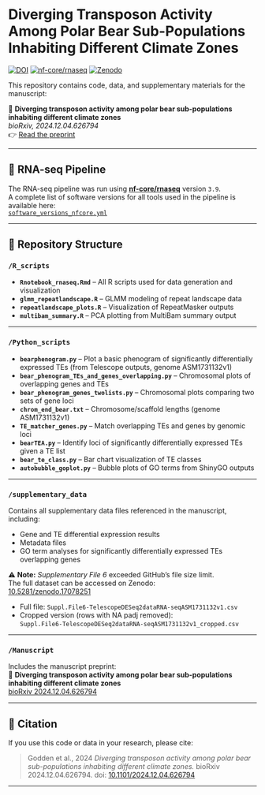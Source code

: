 # Diverging Transposon Activity Among Polar Bear Sub-Populations Inhabiting Different Climate Zones

[![DOI](https://img.shields.io/badge/DOI-10.1101/2024.12.04.626794-blue)](https://doi.org/10.1101/2024.12.04.626794)
[![nf-core/rnaseq](https://img.shields.io/badge/nf--core-rnaseq%203.9-brightgreen)](https://nf-co.re/rnaseq)
[![Zenodo](https://img.shields.io/badge/Zenodo-10.5281/zenodo.17078251-orange)](https://zenodo.org/record/17078251)

This repository contains code, data, and supplementary materials for the manuscript:  

📄 **Diverging transposon activity among polar bear sub-populations inhabiting different climate zones**  
*bioRxiv, 2024.12.04.626794*  
👉 [Read the preprint](https://doi.org/10.1101/2024.12.04.626794)

---

## 🔬 RNA-seq Pipeline
The RNA-seq pipeline was run using **[nf-core/rnaseq](https://nf-co.re/rnaseq)** version `3.9`.  
A complete list of software versions for all tools used in the pipeline is available here:  
[`software_versions_nfcore.yml`](./software_versions_nfcore.yml)

---

## 📂 Repository Structure

### `/R_scripts`
- **`Rnotebook_rnaseq.Rmd`** – All R scripts used for data generation and visualization  
- **`glmm_repeatlandscape.R`** – GLMM modeling of repeat landscape data  
- **`repeatlandscape_plots.R`** – Visualization of RepeatMasker outputs  
- **`multibam_summary.R`** – PCA plotting from MultiBam summary output  

---

### `/Python_scripts`
- **`bearphenogram.py`** – Plot a basic phenogram of significantly differentially expressed TEs (from Telescope outputs, genome ASM1731132v1)  
- **`bear_phenogram_TEs_and_genes_overlapping.py`** – Chromosomal plots of overlapping genes and TEs  
- **`bear_phenogram_genes_twolists.py`** – Chromosomal plots comparing two sets of gene loci  
- **`chrom_end_bear.txt`** – Chromosome/scaffold lengths (genome ASM1731132v1)  
- **`TE_matcher_genes.py`** – Match overlapping TEs and genes by genomic loci  
- **`bearTEA.py`** – Identify loci of significantly differentially expressed TEs given a TE list  
- **`bear_te_class.py`** – Bar chart visualization of TE classes  
- **`autobubble_goplot.py`** – Bubble plots of GO terms from ShinyGO outputs  

---

### `/supplementary_data`
Contains all supplementary data files referenced in the manuscript, including:  
- Gene and TE differential expression results  
- Metadata files  
- GO term analyses for significantly differentially expressed TEs overlapping genes  

⚠️ **Note:** *Supplementary File 6* exceeded GitHub’s file size limit.  
The full dataset can be accessed on Zenodo:  
[10.5281/zenodo.17078251](https://zenodo.org/record/17078251)  

- Full file: `Suppl.File6-TelescopeDESeq2dataRNA-seqASM1731132v1.csv`  
- Cropped version (rows with NA padj removed):  
  `Suppl.File6-TelescopeDESeq2dataRNA-seqASM1731132v1_cropped.csv`  

---

### `/Manuscript`
Includes the manuscript preprint:  
📄 **Diverging transposon activity among polar bear sub-populations inhabiting different climate zones**  
[bioRxiv 2024.12.04.626794](https://doi.org/10.1101/2024.12.04.626794)  

---

## 📑 Citation
If you use this code or data in your research, please cite:  

> Godden et al., 2024 *Diverging transposon activity among polar bear sub-populations inhabiting different climate zones.* bioRxiv 2024.12.04.626794. doi: [10.1101/2024.12.04.626794](https://doi.org/10.1101/2024.12.04.626794)

---
